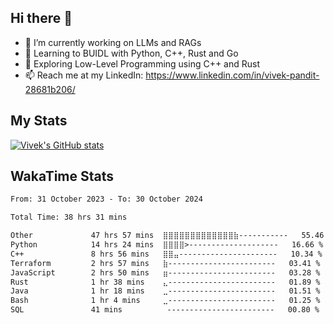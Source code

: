 ## Hi there 👋

- 🔭 I’m currently working on LLMs and RAGs
- 🌱 Learning to BUIDL with Python, C++, Rust and Go 
- 🤔 Exploring Low-Level Programming using C++ and Rust 
- 📫 Reach me at my LinkedIn: https://www.linkedin.com/in/vivek-pandit-28681b206/

## My Stats
[![Vivek's GitHub stats](https://github-readme-stats.vercel.app/api?username=ipanditi&show_icons=true&theme=dark)](https://ipanditi.github.io/)

## WakaTime Stats
<!--START_SECTION:waka-->

```txt
From: 31 October 2023 - To: 30 October 2024

Total Time: 38 hrs 31 mins

Other             47 hrs 57 mins  ⣿⣿⣿⣿⣿⣿⣿⣿⣿⣿⣿⣿⣿⣷-----------   55.46 %
Python            14 hrs 24 mins  ⣿⣿⣿⣿>--------------------   16.66 %
C++               8 hrs 56 mins   ⣿⣿⣤----------------------   10.34 %
Terraform         2 hrs 57 mins   ⣷------------------------   03.41 %
JavaScript        2 hrs 50 mins   ⣶------------------------   03.28 %
Rust              1 hr 38 mins    ⣄------------------------   01.89 %
Java              1 hr 18 mins    ⣀------------------------   01.51 %
Bash              1 hr 4 mins     ⣀------------------------   01.25 %
SQL               41 mins          ------------------------   00.80 %
```

<!--END_SECTION:waka-->


